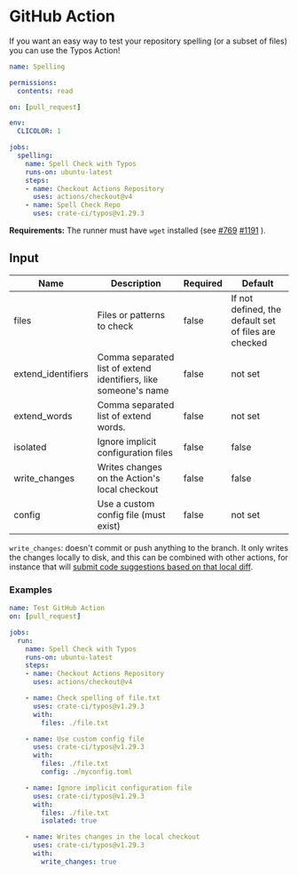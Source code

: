 # GitHub Action

If you want an easy way to test your repository spelling (or a subset of files)
you can use the Typos Action!

```yaml
name: Spelling

permissions:
  contents: read

on: [pull_request]

env:
  CLICOLOR: 1

jobs:
  spelling:
    name: Spell Check with Typos
    runs-on: ubuntu-latest
    steps:
    - name: Checkout Actions Repository
      uses: actions/checkout@v4
    - name: Spell Check Repo
      uses: crate-ci/typos@v1.29.3
```

**Requirements:** The runner must have `wget` installed
(see
[#769](https://github.com/crate-ci/typos/issues/769)
[#1191](https://github.com/crate-ci/typos/issues/1191)
).

## Input

| Name               | Description                                                     | Required | Default                                              |
| ------------------ | --------------------------------------------------------------- | -------- | ---------------------------------------------------- |
| files              | Files or patterns to check                                      | false    | If not defined, the default set of files are checked |
| extend_identifiers | Comma separated list of extend identifiers, like someone's name | false    | not set                                              |
| extend_words       | Comma separated list of extend words.                           | false    | not set                                              |
| isolated           | Ignore implicit configuration files                             | false    | false                                                |
| write_changes      | Writes changes on the Action's local checkout                   | false    | false                                                |
| config             | Use a custom config file (must exist)                           | false    | not set                                              |

`write_changes`: doesn't commit or push anything to the branch. It only writes the changes locally
to disk, and this can be combined with other actions, for instance that will [submit code
suggestions based on that local diff](https://github.com/getsentry/action-git-diff-suggestions).

### Examples

```yaml
name: Test GitHub Action
on: [pull_request]

jobs:
  run:
    name: Spell Check with Typos
    runs-on: ubuntu-latest
    steps:
    - name: Checkout Actions Repository
      uses: actions/checkout@v4

    - name: Check spelling of file.txt
      uses: crate-ci/typos@v1.29.3
      with:
        files: ./file.txt

    - name: Use custom config file
      uses: crate-ci/typos@v1.29.3
      with:
        files: ./file.txt
        config: ./myconfig.toml

    - name: Ignore implicit configuration file
      uses: crate-ci/typos@v1.29.3
      with:
        files: ./file.txt
        isolated: true

    - name: Writes changes in the local checkout
      uses: crate-ci/typos@v1.29.3
      with:
        write_changes: true
```
